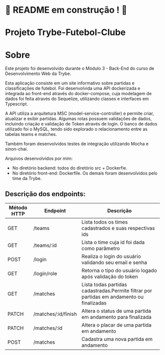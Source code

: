 # :construction: README em construção ! :construction:

# Projeto Trybe-Futebol-Clube

# Sobre
Este projeto foi desenvolvido durante o Módulo 3 - Back-End do curso de Desenvolvimento Web da Trybe.

Esta aplicação consiste em um site informativo sobre partidas e classificações de futebol. Foi desenvolvida uma API dockerizada e integrada ao front-end através do docker-compose, cuja modelagem de dados foi feita através do Sequelize, utilizando classes e interfaces em Typescript.

A API utiliza a arquitetura MSC (model-service-controller) e permite criar, atualizar e exibir partidas. Algumas rotas possuem validações de dados, incluindo criação e validação de Token através de login. O banco de dados utilizado foi o MySQL, tendo sido explorado o relacionamento entre as tabelas teams e matches.

Também foram desenvolvidos testes de integração utilizando Mocha e sinon-chai.

Arquivos desenvolvidos por mim:
- No diretório backend: todos do diretório src + Dockerfie.
- No diretório front-end: Dockerfile.
Os demais foram desenvolvidos pelo time da Trybe.

## Descrição dos endpoints:
<table>
  <thead>
    <tr>
      <th>Método HTTP</th>
      <th>Endpoint</th>
      <th>Descrição</th>
    </tr>
  </thead>
  <tbody>
    <tr>
      <td>GET</td>
      <td>/teams</td>
      <td>Lista todos os times cadastrados e suas respectivas ids</td>
    </tr>
    <tr>
      <td>GET</td>
      <td>/teams/:id</td>
      <td>Lista o time cuja id foi dada como parâmetro</td>
    </tr>
    <tr>
      <td>POST</td>
      <td>/login</td>
      <td>Realiza o login do usuário validando seu email e senha</td>
    </tr>
      <td>GET</td>
      <td>/login/role</td>
      <td>Retorna o tipo do usuário logado após validação do token</td>
    </tr>
    <tr>
      <td>GET</td>
      <td>/matches</td>
      <td>Lista todas partidas cadastradas.Permite filtrar por partidas em andamento ou finalizadas</td>
    </tr>
    <tr>
      <td>PATCH</td>
      <td>/matches/:id/finish</td>
      <td>Altera o status de uma partida em andamento para finalizada</td>
    </tr>
    <tr>
      <td>PATCH</td>
      <td>/matches/:id</td>
      <td>Altera o placar de uma partida em andamento</td>
    </tr>
    <tr>
      <td>POST</td>
      <td>/matches</td>
      <td>Cadastra uma nova partida em andamento</td>
    </tr>
  </tbody>
</table>
